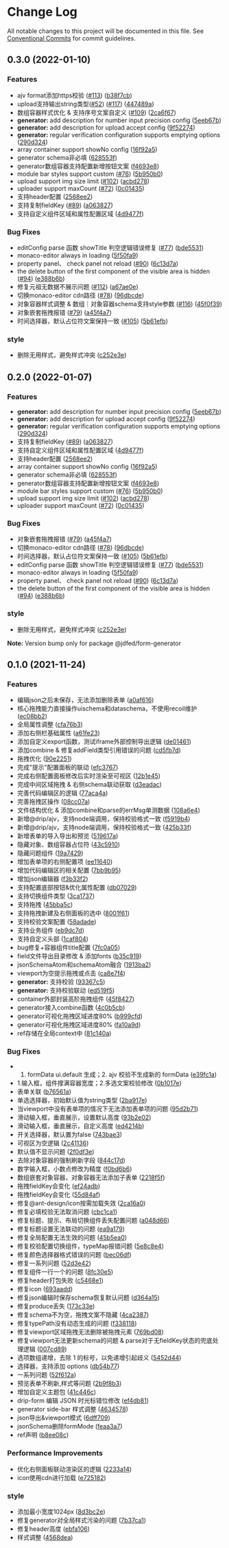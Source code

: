 # Change Log

All notable changes to this project will be documented in this file.
See [Conventional Commits](https://conventionalcommits.org) for commit guidelines.

## 0.3.0 (2022-01-10)


### Features

* ajv format添加https校验 ([#113](https://github.com/jdfed/drip-form/issues/113)) ([b38f7cb](https://github.com/jdfed/drip-form/commit/b38f7cb450d310d8651cb1934e9f8e07e199ff87))
* upload支持输出string类型([#52](https://github.com/jdfed/drip-form/issues/52)) ([#117](https://github.com/jdfed/drip-form/issues/117)) ([447489a](https://github.com/jdfed/drip-form/commit/447489a395c98ca63bcf76213c9778a73dffe010))
* 数组容器样式优化 & 支持序号文案自定义 ([#109](https://github.com/jdfed/drip-form/issues/109)) ([2ca6f67](https://github.com/jdfed/drip-form/commit/2ca6f67a2b894fc0152230f3bee69f279bce640c))
* **generator:** add description for number input precision config ([5eeb67b](https://github.com/jdfed/drip-form/commit/5eeb67b345a6e27262461d040e6e1b63025121a7))
* **generator:** add description for upload accept config ([9f52274](https://github.com/jdfed/drip-form/commit/9f52274ece0dcdf7606a5198db0e7561da9d3f0e))
* **generator:** regular verification configuration supports emptying options ([290d324](https://github.com/jdfed/drip-form/commit/290d3249357d72aca46f56f952786c9308559733))
* array container support showNo config ([16f92a5](https://github.com/jdfed/drip-form/commit/16f92a5ae8b094768ff08ba3e8422170f40d8409))
* generator schema非必填 ([628553f](https://github.com/jdfed/drip-form/commit/628553ff135a75c2ab668f0d2b29219e6c0ff514))
* generator数组容器支持配置新增按钮文案 ([f4693e8](https://github.com/jdfed/drip-form/commit/f4693e814e9aa392a8d21f414f58b4e0fa23c64d))
* module bar styles support custom ([#76](https://github.com/jdfed/drip-form/issues/76)) ([5b950b0](https://github.com/jdfed/drip-form/commit/5b950b05241a4a80243f3154a9abd7029aabf196))
* upload support img size limit ([#102](https://github.com/jdfed/drip-form/issues/102)) ([acbd278](https://github.com/jdfed/drip-form/commit/acbd27861a44004abf3afb7ae5ca5d210c70c28d))
* uploader support maxCount ([#72](https://github.com/jdfed/drip-form/issues/72))  ([0c01435](https://github.com/jdfed/drip-form/commit/0c0143593a3e4da4eb2ff1d438cbd88c5aa999ff))
* 支持header配置 ([2568ee2](https://github.com/jdfed/drip-form/commit/2568ee2b68787a8edacfd4ef06e98b4846c697f2))
* 支持复制fieldKey ([#89](https://github.com/jdfed/drip-form/issues/89)) ([a063827](https://github.com/jdfed/drip-form/commit/a06382719e1359419b8e5f7f56aecf273d838b6c))
* 支持自定义组件区域和属性配置区域 ([4d9477f](https://github.com/jdfed/drip-form/commit/4d9477fd0e4fa411550af480f8047c83e5fdd27d))


### Bug Fixes

* editConfig parse 函数 showTitle 判空逻辑错误修复 ([#77](https://github.com/jdfed/drip-form/issues/77)) ([bde5531](https://github.com/jdfed/drip-form/commit/bde5531190418b146fee3e61c5ca9a3ed0a7ddca))
* monaco-editor always in loading ([5f50fa9](https://github.com/jdfed/drip-form/commit/5f50fa9021ec8e2817c42d01a2c02b66780fbb47))
* property panel、 check panel not reload  ([#90](https://github.com/jdfed/drip-form/issues/90)) ([6c13d7a](https://github.com/jdfed/drip-form/commit/6c13d7afeaa275ca8d8084d4a580d64adb2c43e7))
* the delete button of the first component of the visible area is hidden ([#94](https://github.com/jdfed/drip-form/issues/94)) ([e388b6b](https://github.com/jdfed/drip-form/commit/e388b6b662617215a2ca119070e90f4be0bb5704))
* 修复元祖无数据不展示问题 ([#112](https://github.com/jdfed/drip-form/issues/112)) ([a67ae0e](https://github.com/jdfed/drip-form/commit/a67ae0e441d06d26812d257e34f82a245c9a84ea))
* 切换monaco-editor cdn路径 ([#78](https://github.com/jdfed/drip-form/issues/78)) ([96dbcde](https://github.com/jdfed/drip-form/commit/96dbcde19bdcedb54dfe5478940d8dd0db9922d5))
* 对象容器样式调整 & 数组｜对象容器schema支持style参数 ([#116](https://github.com/jdfed/drip-form/issues/116)) ([45f0f39](https://github.com/jdfed/drip-form/commit/45f0f39d7ba189f8859b3a9bfa2ad636e00c38ba))
* 对象嵌套拖拽报错 ([#79](https://github.com/jdfed/drip-form/issues/79)) ([a45f4a7](https://github.com/jdfed/drip-form/commit/a45f4a72fcbc2c77bb2a0a7f654e8a691305f053))
* 时间选择器，默认占位符文案保持一致 ([#105](https://github.com/jdfed/drip-form/issues/105)) ([5b61efb](https://github.com/jdfed/drip-form/commit/5b61efb11b6f222206b0ce99dfdecea034b78730))


### style

* 删除无用样式，避免样式冲突 ([c252e3e](https://github.com/jdfed/drip-form/commit/c252e3e9ac8ce04ff9f8017a80f928e4c0cf0524))



## 0.2.0 (2022-01-07)


### Features

* **generator:** add description for number input precision config ([5eeb67b](https://github.com/jdfed/drip-form/commit/5eeb67b345a6e27262461d040e6e1b63025121a7))
* **generator:** add description for upload accept config ([9f52274](https://github.com/jdfed/drip-form/commit/9f52274ece0dcdf7606a5198db0e7561da9d3f0e))
* **generator:** regular verification configuration supports emptying options ([290d324](https://github.com/jdfed/drip-form/commit/290d3249357d72aca46f56f952786c9308559733))
* 支持复制fieldKey ([#89](https://github.com/jdfed/drip-form/issues/89)) ([a063827](https://github.com/jdfed/drip-form/commit/a06382719e1359419b8e5f7f56aecf273d838b6c))
* 支持自定义组件区域和属性配置区域 ([4d9477f](https://github.com/jdfed/drip-form/commit/4d9477fd0e4fa411550af480f8047c83e5fdd27d))
* 支持header配置 ([2568ee2](https://github.com/jdfed/drip-form/commit/2568ee2b68787a8edacfd4ef06e98b4846c697f2))
* array container support showNo config ([16f92a5](https://github.com/jdfed/drip-form/commit/16f92a5ae8b094768ff08ba3e8422170f40d8409))
* generator schema非必填 ([628553f](https://github.com/jdfed/drip-form/commit/628553ff135a75c2ab668f0d2b29219e6c0ff514))
* generator数组容器支持配置新增按钮文案 ([f4693e8](https://github.com/jdfed/drip-form/commit/f4693e814e9aa392a8d21f414f58b4e0fa23c64d))
* module bar styles support custom ([#76](https://github.com/jdfed/drip-form/issues/76)) ([5b950b0](https://github.com/jdfed/drip-form/commit/5b950b05241a4a80243f3154a9abd7029aabf196))
* upload support img size limit ([#102](https://github.com/jdfed/drip-form/issues/102)) ([acbd278](https://github.com/jdfed/drip-form/commit/acbd27861a44004abf3afb7ae5ca5d210c70c28d))
* uploader support maxCount ([#72](https://github.com/jdfed/drip-form/issues/72))  ([0c01435](https://github.com/jdfed/drip-form/commit/0c0143593a3e4da4eb2ff1d438cbd88c5aa999ff))


### Bug Fixes

* 对象嵌套拖拽报错 ([#79](https://github.com/jdfed/drip-form/issues/79)) ([a45f4a7](https://github.com/jdfed/drip-form/commit/a45f4a72fcbc2c77bb2a0a7f654e8a691305f053))
* 切换monaco-editor cdn路径 ([#78](https://github.com/jdfed/drip-form/issues/78)) ([96dbcde](https://github.com/jdfed/drip-form/commit/96dbcde19bdcedb54dfe5478940d8dd0db9922d5))
* 时间选择器，默认占位符文案保持一致 ([#105](https://github.com/jdfed/drip-form/issues/105)) ([5b61efb](https://github.com/jdfed/drip-form/commit/5b61efb11b6f222206b0ce99dfdecea034b78730))
* editConfig parse 函数 showTitle 判空逻辑错误修复 ([#77](https://github.com/jdfed/drip-form/issues/77)) ([bde5531](https://github.com/jdfed/drip-form/commit/bde5531190418b146fee3e61c5ca9a3ed0a7ddca))
* monaco-editor always in loading ([5f50fa9](https://github.com/jdfed/drip-form/commit/5f50fa9021ec8e2817c42d01a2c02b66780fbb47))
* property panel、 check panel not reload  ([#90](https://github.com/jdfed/drip-form/issues/90)) ([6c13d7a](https://github.com/jdfed/drip-form/commit/6c13d7afeaa275ca8d8084d4a580d64adb2c43e7))
* the delete button of the first component of the visible area is hidden ([#94](https://github.com/jdfed/drip-form/issues/94)) ([e388b6b](https://github.com/jdfed/drip-form/commit/e388b6b662617215a2ca119070e90f4be0bb5704))


### style

* 删除无用样式，避免样式冲突 ([c252e3e](https://github.com/jdfed/drip-form/commit/c252e3e9ac8ce04ff9f8017a80f928e4c0cf0524))





**Note:** Version bump only for package @jdfed/form-generator





## 0.1.0 (2021-11-24)


### Features

* 编辑json之后未保存，无法添加删除表单 ([a0af616](https://github.com/jdfed/drip-form/commit/a0af616a1266ddc016d7f290aeb069f9d4e4e657))
* 核心拖拽能力直接操作uischema和dataschema，不使用recoil维护 ([ec08bb2](https://github.com/jdfed/drip-form/commit/ec08bb22da89084b19d1e621c7a241c169abdb04))
* 全局属性调整 ([cfa76b3](https://github.com/jdfed/drip-form/commit/cfa76b3a92ee6bfc042415f77ebea99578f45fc8))
* 添加右侧栏基础属性 ([a61fe23](https://github.com/jdfed/drip-form/commit/a61fe23a3b3a2b02ce5f46d6448a374cbabab723))
* 添加自定义export函数，测试iframe外部控制导出逻辑 ([de01461](https://github.com/jdfed/drip-form/commit/de014610c37d43959a3311148e27b0bf7ec49d27))
* 添加combine & 修复addField类型引用错误的问题 ([cd5fb7d](https://github.com/jdfed/drip-form/commit/cd5fb7d73704739073f734dcd1ca384299ba2f67))
* 拖拽优化 ([90e2251](https://github.com/jdfed/drip-form/commit/90e22517082fe2a432bb443fc1961451da7b2ba0))
* 完成"提示"配置面板的联动 ([efc3767](https://github.com/jdfed/drip-form/commit/efc376780325985265ac7311bb5f821358adc565))
* 完成右侧配置面板修改后实时渲染至可视区 ([12b1e45](https://github.com/jdfed/drip-form/commit/12b1e4518783e72fa3c20e0e194a07b3836c9a89))
* 完成中间区域拖拽 & 右侧schema联动获取 ([d3eadac](https://github.com/jdfed/drip-form/commit/d3eadacf93530d05aae1285dd99dfcc6a898dddf))
* 完善代码编辑区的逻辑 ([77aca4a](https://github.com/jdfed/drip-form/commit/77aca4a3155eb649f0b49785ef9eaad01aa63e25))
* 完善拖拽区操作 ([08cc07a](https://github.com/jdfed/drip-form/commit/08cc07ab74260d233ece26051142680ae89e8c03))
* 文件结构优化 & 添加combine和parse的errMsg单测数据 ([108a6e4](https://github.com/jdfed/drip-form/commit/108a6e456782ca6f8cfe242520a34aa540af943f))
* 新增@drip/ajv，支持node端调用，保持校验格式一致 ([f5919b4](https://github.com/jdfed/drip-form/commit/f5919b47dfa55d39b4b31176b7cf788f9e63c523))
* 新增@drip/ajv，支持node端调用，保持校验格式一致 ([425b33f](https://github.com/jdfed/drip-form/commit/425b33f517460728919806e3da60fd0f5045ae14))
* 新增表单的导入导出和预览 ([519617a](https://github.com/jdfed/drip-form/commit/519617a06b29a97e10109d2ffffa03742a09fc57))
* 隐藏对象、数组容器占位符 ([43c5910](https://github.com/jdfed/drip-form/commit/43c5910a26d015514c37888bfb0ed225b83477bc))
* 隐藏问题组件 ([19a7429](https://github.com/jdfed/drip-form/commit/19a742957429da27d37d703b20aa39109c69e719))
* 增加表单项的右侧配置项 ([ee11640](https://github.com/jdfed/drip-form/commit/ee11640cd4a3f4812a3d9087e27cae9c15364757))
* 增加代码编辑区的相关配置 ([7bb9b95](https://github.com/jdfed/drip-form/commit/7bb9b95a8baf2a6e3f32e722245b2c0160cabecd))
* 增加json编辑器 ([f3b33f2](https://github.com/jdfed/drip-form/commit/f3b33f21728fed727522c6de1b1c0d92dc770a25))
* 支持配置底部按钮&优化属性配置 ([db07029](https://github.com/jdfed/drip-form/commit/db070296f612a2ff3394424f319f0e27b2734fae))
* 支持切换组件类型 ([3ca1737](https://github.com/jdfed/drip-form/commit/3ca17376ab59b5926ff051a91701b754187a39aa))
* 支持拖拽 ([45bba5c](https://github.com/jdfed/drip-form/commit/45bba5c4f75a268b06310105b6865bb42f3eca39))
* 支持拖拽新建及右侧面板的选中 ([8001f61](https://github.com/jdfed/drip-form/commit/8001f6178538ea0e81e70121739b5172bc16cf9f))
* 支持校验文案配置 ([58adade](https://github.com/jdfed/drip-form/commit/58adadebdb12233bd961ef5a0937240893b9eb5f))
* 支持业务组件 ([eb9dc7d](https://github.com/jdfed/drip-form/commit/eb9dc7dafdd78ebb2fbbc375d73b0530b066b6e3))
* 支持自定义头部 ([1caf804](https://github.com/jdfed/drip-form/commit/1caf804818599d4384fa471f7d513ae79880c20b))
* bug修复+容器组件title配置 ([7fc0a05](https://github.com/jdfed/drip-form/commit/7fc0a054e1e3edc824d7153d6bb4b7a1540585f0))
* field文件导出目录修改 & 添加fonts ([b35c919](https://github.com/jdfed/drip-form/commit/b35c9190aa543139c546b0b1eacc7d49674db68b))
* jsonSchemaAtom和schemaAtom融合 ([1913ba2](https://github.com/jdfed/drip-form/commit/1913ba276408cb0fc226cc4baf05f7c5b1530935))
* viewport为空提示拖拽或点击 ([ca8e7f4](https://github.com/jdfed/drip-form/commit/ca8e7f42183b028554fa4574ee1b75b53cc7e5d7))
* **generator:** 支持校验 ([93367c5](https://github.com/jdfed/drip-form/commit/93367c5d965007638b51653459f1faeff9d637c5))
* **generator:** 支持校验联动 ([ed519f5](https://github.com/jdfed/drip-form/commit/ed519f559ea5ceb0524787f6a8e343fbe845024b))
* container外部封装高阶拖拽组件 ([45f8427](https://github.com/jdfed/drip-form/commit/45f842764601aaa44b267a39f3530827be11c0a3))
* generator接入combine函数 ([4c0b5cb](https://github.com/jdfed/drip-form/commit/4c0b5cbcea54723ef12efa7d93c41dc55bb29dad))
* generator可视化拖拽区域进度80% ([b999cfd](https://github.com/jdfed/drip-form/commit/b999cfde748d98ee6cac457636893a7a7f74ee02))
* generator可视化拖拽区域进度80% ([fa10a9d](https://github.com/jdfed/drip-form/commit/fa10a9dfc050b56b2e30b4169e3715912c7df0fa))
* ref存储在全局context中 ([81c140a](https://github.com/jdfed/drip-form/commit/81c140a32dcb8226ed325f9ae96157a6f8fbe853))


### Bug Fixes

* 1. formData ui.default 生成；2. ajv 校验不生成新的 formData ([e39fc1a](https://github.com/jdfed/drip-form/commit/e39fc1aa8925bb6b72fc25fd7bf1bfd64357d0fa))
* 1.输入框，组件撑满容器宽度；2.多选文案校验修改 ([0b1017e](https://github.com/jdfed/drip-form/commit/0b1017e9e7d61a4e3a74e5f980b84932701706f3))
* 表单关联 ([b76561a](https://github.com/jdfed/drip-form/commit/b76561afcfdf75deb7ab7692e9ab69e09ac41920))
* 单选选择器，初始默认值为string类型 ([2ba917e](https://github.com/jdfed/drip-form/commit/2ba917e0f321b0ddde4972f908d234bc8783492c))
* 当viewport中没有表单项的情况下无法添加表单项的问题 ([95d2b71](https://github.com/jdfed/drip-form/commit/95d2b716a5b8cb755d5417c8db67d429a18280a7))
* 滑动输入框，垂直展示，设置默认高度 ([93b2e02](https://github.com/jdfed/drip-form/commit/93b2e02106a1ff9ec1aaf5f8696ca6d0cf1dde8a))
* 滑动输入框，垂直展示，自定义高度 ([ed4214b](https://github.com/jdfed/drip-form/commit/ed4214b512e9c726863fb1c3e3fc108463d1243d))
* 开关选择器，默认置为false ([743bae3](https://github.com/jdfed/drip-form/commit/743bae3ee68888060d3d4da755af7090f7f946d8))
* 可视区为空逻辑 ([2c41136](https://github.com/jdfed/drip-form/commit/2c41136c0f415c9229bff09725313b29e3672759))
* 默认值不显示问题 ([2f0df3e](https://github.com/jdfed/drip-form/commit/2f0df3e3dd7fd6e86f3b4e971d1ac9399f14b6e3))
* 去除对象容器的强制刷新字段 ([844c17d](https://github.com/jdfed/drip-form/commit/844c17d3fd4b442b87386afc81a78236e899dc30))
* 数字输入框，小数点修改为精度 ([f0bd6b6](https://github.com/jdfed/drip-form/commit/f0bd6b67328c210d9398d58c3917e3eba1622176))
* 数组嵌套对象容器，对象容器无法添加子表单 ([2218f5f](https://github.com/jdfed/drip-form/commit/2218f5f463d198686e8e7706f8962ca75c32a96d))
* 拖拽fieldKey会变化 ([ef24adb](https://github.com/jdfed/drip-form/commit/ef24adb1f8eadf0ae0e66242e2da01241a911c2f))
* 拖拽fieldKey会变化 ([55d84af](https://github.com/jdfed/drip-form/commit/55d84af09dad8ffa574a1e18d7db4a364e716e56))
* 修复@ant-design/icon按需加载失效 ([2ca16a0](https://github.com/jdfed/drip-form/commit/2ca16a01e273a8a4e085703be6f807f949786b0f))
* 修复必填校验无法取消问题 ([cbc1ca1](https://github.com/jdfed/drip-form/commit/cbc1ca125e2ef0e7dc112f937c555a81ab1d8783))
* 修复标题、提示、布局切换组件丢失配置问题 ([a048d66](https://github.com/jdfed/drip-form/commit/a048d66507d201bba8edc653c5272b17aeb94d8d))
* 修复标题设置无法联动的问题 ([ea9a179](https://github.com/jdfed/drip-form/commit/ea9a179afedd8cd03631d4f4ecd9dff3bd0d7a6e))
* 修复全局配置无法生效的问题 ([45b5ea0](https://github.com/jdfed/drip-form/commit/45b5ea0e5d4d991119982f8c34b269b49fe0f2bd))
* 修复校验配置切换组件，typeMap报错问题 ([5e8c8e4](https://github.com/jdfed/drip-form/commit/5e8c8e4c7bfaf8b2b69765a60fabaedd78e85052))
* 修复颜色选择器格式错误的问题 ([bec06df](https://github.com/jdfed/drip-form/commit/bec06df15ce02fc92672e113a6e550c6e9a17739))
* 修复一系列问题 ([52d3e42](https://github.com/jdfed/drip-form/commit/52d3e4258f962958189f1c8ced9b8c20dcf24653))
* 修复组件一行一个的问题 ([8fc30e5](https://github.com/jdfed/drip-form/commit/8fc30e5146850784c128ddd43356625acf893eb6))
* 修复header打包失败 ([c5468e1](https://github.com/jdfed/drip-form/commit/c5468e1b3dd2eb23f545edf96e341a4cdb2c6d7a))
* 修复icon ([693aadd](https://github.com/jdfed/drip-form/commit/693aaddf54a93e58cfab319323fb0b759184141e))
* 修复json编辑时保存schema恢复默认问题 ([d364a15](https://github.com/jdfed/drip-form/commit/d364a151914a03ec31c0f0bb2f17d061d20f3977))
* 修复produce丢失 ([173c33e](https://github.com/jdfed/drip-form/commit/173c33eabfea060ce7420dd79a883b6216cdfa79))
* 修复schema不为空，拖拽文案不隐藏 ([4ca2387](https://github.com/jdfed/drip-form/commit/4ca2387a25af50abd61281862d399594db98461b))
* 修复typePath没有动态生成的问题 ([f338118](https://github.com/jdfed/drip-form/commit/f338118011f394e74975a73d09f7168ef4e7692a))
* 修复viewport区域拖拽无法删除被拖拽元素 ([769bd08](https://github.com/jdfed/drip-form/commit/769bd085c31edef79d11aa850eb568072653cadd))
* 修复viewport无法更新schema的问题 & parse对于无fieldKey状态的兜底处理逻辑 ([007cd89](https://github.com/jdfed/drip-form/commit/007cd897855c8b680d16823c5dca6a6f3e6afa05))
* 选项数组递增，去除 1 的标号，以免递增引起歧义 ([5452d44](https://github.com/jdfed/drip-form/commit/5452d44c2be9c042c5acb83c1ab2e1178a88be6f))
* 选择器，支持添加 options ([db54b77](https://github.com/jdfed/drip-form/commit/db54b77972d6d3205894ec67f34dbc34b048eac0))
* 一系列问题 ([52f612a](https://github.com/jdfed/drip-form/commit/52f612a37c20c55ae5957365aa249e9ffff96db3))
* 预览表单不刷新,样式等问题 ([2b9f8b3](https://github.com/jdfed/drip-form/commit/2b9f8b3d43e5034a09b788a89251129bc8a1e949))
* 增加自定义主题包 ([41c446c](https://github.com/jdfed/drip-form/commit/41c446ca8e571104fc807088d381391d4a2768a3))
* drip-form 编辑 JSON 时光标错位修改 ([ef4db81](https://github.com/jdfed/drip-form/commit/ef4db819e27b21a4cf7fc70ac27b7b6f04b7ede9))
* generator side-bar 样式调整 ([4634578](https://github.com/jdfed/drip-form/commit/4634578bde4b12ea4f381b12f07f24ca432f706b))
* json导出&viewport模式 ([6dff709](https://github.com/jdfed/drip-form/commit/6dff7099721e2a06d518a038aff668e1e8ea8562))
* jsonSchema删除formMode ([feaa3a7](https://github.com/jdfed/drip-form/commit/feaa3a7a8345f633699ebff176709dc7e38db786))
* ref声明 ([b8ee08c](https://github.com/jdfed/drip-form/commit/b8ee08c25473badd0ccb5f1744b6d2c93daa3dbd))


### Performance Improvements

* 优化右侧面板联动渲染区的逻辑 ([2233a14](https://github.com/jdfed/drip-form/commit/2233a1472d630df83da6984fcdba0f52a93ccfaa))
* icon使用cdn进行加载 ([e725182](https://github.com/jdfed/drip-form/commit/e72518294d3c8fa150f6d79d4e718c151179d1aa))


### style

* 添加最小宽度1024px ([8d3bc2e](https://github.com/jdfed/drip-form/commit/8d3bc2e9145084fc3a11d5ad12b859988f7dc430))
* 修复generator对全局样式污染的问题 ([7b37ca1](https://github.com/jdfed/drip-form/commit/7b37ca17c98323b04b018966b2db34424edc4824))
* 修复header高度 ([ebfa106](https://github.com/jdfed/drip-form/commit/ebfa106fc4d5afc17b198f515b72c59a08b54570))
* 样式调整 ([4568dea](https://github.com/jdfed/drip-form/commit/4568dea98436e81fe12b9c917c548a04986633e6))
